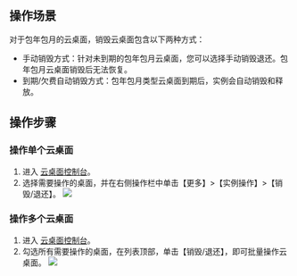 ## 操作场景
对于包年包月的云桌面，销毁云桌面包含以下两种方式：
- 手动销毁方式：针对未到期的包年包月云桌面，您可以选择手动销毁退还。包年包月云桌面销毁后无法恢复。
- 到期/欠费自动销毁方式：包年包月类型云桌面到期后，实例会自动销毁和释放。

## 操作步骤
### 操作单个云桌面
1. 进入 [云桌面控制台](https://console.cloud.tencent.com/cvd)。
2. 选择需要操作的桌面，并在右侧操作栏中单击【更多】>【实例操作】>【销毁/退还】。
![](https://main.qcloudimg.com/raw/d685191dacb18ee4c9e3fbc9106367c0.png)

### 操作多个云桌面
1. 进入 [云桌面控制台](https://console.cloud.tencent.com/cvd)。
2. 勾选所有需要操作的桌面，在列表顶部，单击【销毁/退还】，即可批量操作云桌面。
![](https://main.qcloudimg.com/raw/08912faa8663469fc3d6c11fb0e1d7ad.png)
